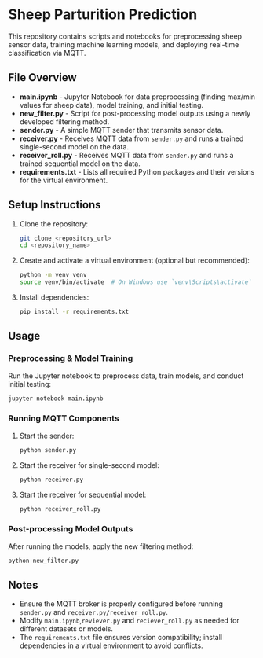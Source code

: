 # Sheep Parturition Prediction

This repository contains scripts and notebooks for preprocessing sheep sensor data, training machine learning models, and deploying real-time classification via MQTT.

## File Overview

- **main.ipynb** - Jupyter Notebook for data preprocessing (finding max/min values for sheep data), model training, and initial testing.
- **new_filter.py** - Script for post-processing model outputs using a newly developed filtering method.
- **sender.py** - A simple MQTT sender that transmits sensor data.
- **receiver.py** - Receives MQTT data from `sender.py` and runs a trained single-second model on the data.
- **receiver_roll.py** - Receives MQTT data from `sender.py` and runs a trained sequential model on the data.
- **requirements.txt** - Lists all required Python packages and their versions for the virtual environment.

## Setup Instructions

1. Clone the repository:
   ```bash
   git clone <repository_url>
   cd <repository_name>
   ```

2. Create and activate a virtual environment (optional but recommended):
   ```bash
   python -m venv venv
   source venv/bin/activate  # On Windows use `venv\Scripts\activate`
   ```

3. Install dependencies:
   ```bash
   pip install -r requirements.txt
   ```

## Usage

### Preprocessing & Model Training
Run the Jupyter notebook to preprocess data, train models, and conduct initial testing:
```bash
jupyter notebook main.ipynb
```

### Running MQTT Components

1. Start the sender:
   ```bash
   python sender.py
   ```

2. Start the receiver for single-second model:
   ```bash
   python receiver.py
   ```

3. Start the receiver for sequential model:
   ```bash
   python receiver_roll.py
   ```

### Post-processing Model Outputs
After running the models, apply the new filtering method:
```bash
python new_filter.py
```

## Notes
- Ensure the MQTT broker is properly configured before running `sender.py` and `receiver.py/receiver_roll.py`.
- Modify `main.ipynb`,`reviever.py` and `reciever_roll.py` as needed for different datasets or models.
- The `requirements.txt` file ensures version compatibility; install dependencies in a virtual environment to avoid conflicts.